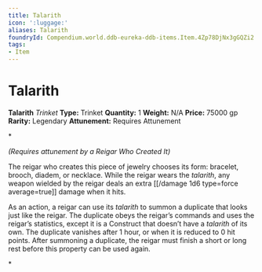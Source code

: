```yaml
---
title: Talarith
icon: ':luggage:'
aliases: Talarith
foundryId: Compendium.world.ddb-eureka-ddb-items.Item.4Zp78DjNx3gGQZi2
tags:
- Item
---
```


# Talarith

**Talarith**
_Trinket_
**Type:** Trinket
**Quantity:** 1
**Weight:** N/A
**Price:** 75000 gp
**Rarity:** Legendary
**Attunement:** Requires Attunement

*<div class="item-attunement"><i>(Requires attunement by a Reigar Who Created It)</i><p>The reigar who creates this piece of jewelry chooses its form: bracelet, brooch, diadem, or necklace. While the reigar wears the *talarith*, any weapon wielded by the reigar deals an extra  [[/damage 1d6 type=force average=true]] damage when it hits.

As an action, a reigar can use its *talarith* to summon a duplicate that looks just like the reigar. The duplicate obeys the reigar’s commands and uses the reigar’s statistics, except it is a Construct that doesn’t have a *talarith* of its own. The duplicate vanishes after 1 hour, or when it is reduced to 0 hit points. After summoning a duplicate, the reigar must finish a short or long rest before this property can be used again.</p>*